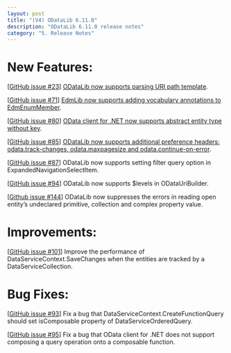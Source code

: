 ```yaml
---
layout: post
title: "(V4) ODataLib 6.11.0"
description: "ODataLib 6.11.0 release notes"
category: "5. Release Notes"
---
```



# New Features: #

[[GitHub issue #23](https://github.com/OData/odata.net/issues/23)] [ODataLib now supports parsing URI path template](http://odata.github.io/odata.net/#06-01-parsing-url-template).

[[GitHub issue #71](https://github.com/OData/odata.net/issues/71)] [EdmLib now supports adding vocabulary annotations to EdmEnumMember](http://odata.github.io/odata.net/#06-02-add-annotations-to-enummember).

[[GitHub issue #80](https://github.com/OData/odata.net/issues/80)] [OData client for .NET now supports abstract entity type without key](http://odata.github.io/odata.net/#06-03-support-abstract-entity-type-in-client).

[[GitHub issue #85](https://github.com/OData/odata.net/issues/85)] [ODataLib now supports additional preference headers: odata.track-changes, odata.maxpagesize and odata.continue-on-error](http://odata.github.io/odata.net/#06-04-additional-prefer-header).

[[GitHub issue #87](https://github.com/OData/odata.net/issues/87)] ODataLib now supports setting filter query option in ExpandedNavigationSelectItem.

[[GitHub issue #94](https://github.com/OData/odata.net/issues/94)] ODataLib now supports $levels in ODataUriBuilder.

[[Github issue #144](https://github.com/OData/odata.net/issues/144)] ODataLib now suppresses the errors in reading open entity’s undeclared primitive, collection and complex property value.

# Improvements: #
[[GitHub issue #101](https://github.com/OData/odata.net/issues/101)] Improve the performance of DataServiceContext.SaveChanges when the entities are tracked by a DataServiceCollection.

# Bug Fixes: #
[[GitHub issue #93](https://github.com/OData/odata.net/issues/93)] Fix a bug that DataServiceContext.CreateFunctionQuery should set isComposable property of DataServiceOrderedQuery.

[[GitHub issue #95](https://github.com/OData/odata.net/issues/95)] Fix a bug that OData client for .NET does not support composing a query operation onto a composable function.
